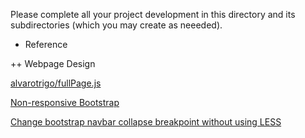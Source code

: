 Please complete all your project development in this directory and 
its subdirectories (which you may create as neeeded).

+ Reference

++ Webpage Design

[alvarotrigo/fullPage.js](https://github.com/alvarotrigo/fullPage.js)

[Non-responsive Bootstrap](https://getbootstrap.com/docs/3.3/examples/non-responsive/)

[Change bootstrap navbar collapse breakpoint without using LESS](https://stackoverflow.com/questions/19827605/change-bootstrap-navbar-collapse-breakpoint-without-using-less)